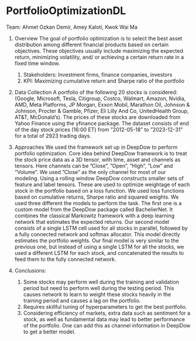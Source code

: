 # PortfolioOptimizationDL


Team: Ahmet Ozkan Demir, Amey Kaloti, Kwok Wai Ma

1. Overview
The goal of portfolio optimization is to select the best asset distribution among different financial products based on certain objectives. These objectives usually include maximizing the expected return, minimizing volatility, and/ or achieving a certain return rate in a fixed time window.

      1. Stakeholders: Investment firms, finance companies, investors
      2. KPI: Maximizing cumulative return and Sharpe ratio of the portfolio


3. Data Collection
A portfolio of the following 20 stocks is considered: (Google, Microsoft, Tesla, Citigroup, Costco, Walmart, Amazon, Nvidia, AMD, Meta Platforms, JP Morgan, Exxon Mobil, Marathon Oil, Johnson & Johnson, Procter & Gamble, Pfizer, Eli Lilly And Co, UnitedHealth Group, AT&T, McDonald’s). The prices of these stocks are downloaded from Yahoo Finance using the yfinance package. The dataset consists of end of the day stock prices (16:00 ET) from ”2012-05-18” to ”2023-12-31” for a total of 2923 trading days.

4. Approaches
We used the framework set up in DeepDow to perform portfolio optimization. Core idea behind DeepDow framework is to treat the stock price data as a 3D tensor, with time, asset and channels as tensors. Here channels can be ”Close”, ”Open”, ”High”, ”Low” and ”Volume”. We used ”Close” as the only channel for most of our modeling. Using a rolling window DeepDow constructs smaller sets of feature and label tensors. These are used to optimize weightage of each stock in the portfolio based on a loss function. We used loss functions based on cumulative returns, Sharpe ratio and squared weights.
We used three different the models to perform the task. The first one is a custom model from the DeepDow package called BachelierNet. It combines the classical Markowitz framework with a deep learning network that estimates the expected returns. Our second model consists of a single LSTM cell used for all stocks in parallel, followed by a fully connected network and softmax allocator. This model directly estimates the portfolio weights. Our final model is very similar to the previous one, but instead of using a single LSTM for all the stocks, we used a different LSTM for each stock, and concatenated the results to feed them to the fully connected network.

5. Conclusions:
   1. Some stocks may perform well during the training and validation period but need to perform well during the testing period. This causes network to learn to weight these stocks heavily        in the training period and causes a lag on the portfolio.
   2. Requires skillful tuning of hyperparameters to get the best portfolio.
   3. Considering efficiency of markets, extra data such as sentiment for a stock, as well as fundamental data may lead to better performance of the portfolio. One can add this as channel         information in DeepDow to get a better model.
